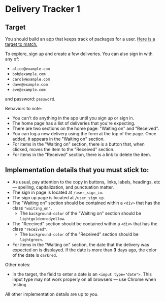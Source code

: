 # Delivery Tracker 1

## Target

You should build an app that keeps track of packages for a user. [Here is a target to match.](https://delivery-tracker-1.matchthetarget.com)

To explore, sign up and create a few deliveries. You can also sign in with any of:

- `alice@example.com`
- `bob@example.com`
- `carol@example.com`
- `dave@example.com`
- `eve@example.com`

and password: `password`.

Behaviors to note:

- You can't do anything in the app until you sign up or sign in.
- The home page has a list of deliveries that you're expecting.
- There are two sections on the home page: "Waiting on" and "Received".
- You can log a new delivery using the form at the top of the page. Once added, it appears in the "Waiting on" section.
- For items in the "Waiting on" section, there is a button that, when clicked, moves the item to the "Received" section.
- For items in the "Received" section, there is a link to delete the item.

## Implementation details that you must stick to:

- As usual, pay attention to the copy in buttons, links, labels, headings, etc — spelling, capitalization, and punctuation matter.
- The sign in page is located at `/user_sign_in`.
- The sign up page is located at `/user_sign_up`.
- The "Waiting on" section should be contained within a `<div>` that has the class `"waiting_on"`.
    - The `background-color` of the "Waiting on" section should be `lightgoldenrodyellow`.
- The "Received" section should be contained within a `<div>` that has the class `"received"`.
    - The `background-color` of the "Received" section should be `lightgreen`.
- For items in the "Waiting on" section, the date that the delivery was expected on is displayed. If the date is more than **3** days ago, the color of the date is `darkred`.

Other notes:

- In the target, the field to enter a date is an `<input type="date">`. This input type may not work properly on all browsers — use Chrome when testing.

All other implementation details are up to you.

